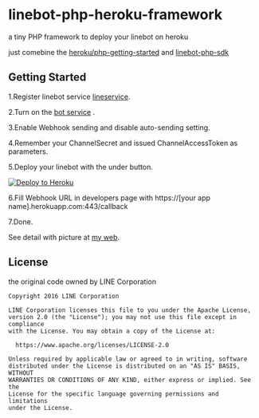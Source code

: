 # linebot-php-heroku-framework

a tiny PHP framework to deploy your linebot on heroku

just comebine the [heroku/php-getting-started](https://github.com/heroku/php-getting-started) and [linebot-php-sdk](https://github.com/line/line-bot-sdk-php)

## Getting Started

1.Register linebot service [lineservice](https://business.line.me/services/bot).

2.Turn on the [bot service](https://admin-official.line.me/) .

3.Enable Webhook sending and disable auto-sending setting.

4.Remember your ChannelSecret and issued ChannelAccessToken as parameters.

5.Deploy your linebot with the under button.

[![Deploy to Heroku](https://www.herokucdn.com/deploy/button.png)](https://heroku.com/deploy)

6.Fill Webhook URL in developers page with 	https://[your app name].herokuapp.com:443/callback

7.Done.

See detail with picture at [my web](http://www.chy.tw/2017/08/phpherokulinebot.html).

## License

the original code owned by LINE Corporation


```
Copyright 2016 LINE Corporation

LINE Corporation licenses this file to you under the Apache License,
version 2.0 (the "License"); you may not use this file except in compliance
with the License. You may obtain a copy of the License at:

  https://www.apache.org/licenses/LICENSE-2.0

Unless required by applicable law or agreed to in writing, software
distributed under the License is distributed on an "AS IS" BASIS, WITHOUT
WARRANTIES OR CONDITIONS OF ANY KIND, either express or implied. See the
License for the specific language governing permissions and limitations
under the License.
```


